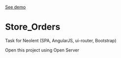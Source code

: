 [See demo](https://kanistra50.github.io/Neolent/)

# Store_Orders
Task for Neolent (SPA, AngularJS, ui-router, Bootstrap)

Open this project using Open Server
